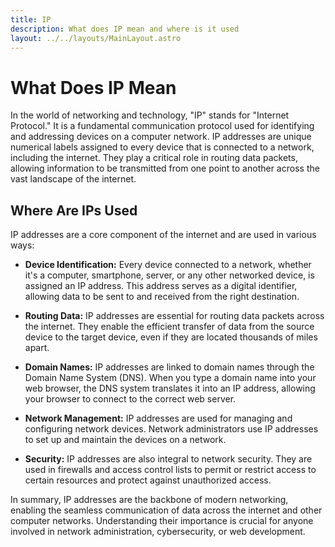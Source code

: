 ```yaml
---
title: IP
description: What does IP mean and where is it used
layout: ../../layouts/MainLayout.astro
---
```


# What Does IP Mean

In the world of networking and technology, "IP" stands for "Internet Protocol." It is a fundamental communication protocol used for identifying and addressing devices on a computer network. IP addresses are unique numerical labels assigned to every device that is connected to a network, including the internet. They play a critical role in routing data packets, allowing information to be transmitted from one point to another across the vast landscape of the internet.

## Where Are IPs Used

IP addresses are a core component of the internet and are used in various ways:

- **Device Identification:** Every device connected to a network, whether it's a computer, smartphone, server, or any other networked device, is assigned an IP address. This address serves as a digital identifier, allowing data to be sent to and received from the right destination.

- **Routing Data:** IP addresses are essential for routing data packets across the internet. They enable the efficient transfer of data from the source device to the target device, even if they are located thousands of miles apart.

- **Domain Names:** IP addresses are linked to domain names through the Domain Name System (DNS). When you type a domain name into your web browser, the DNS system translates it into an IP address, allowing your browser to connect to the correct web server.

- **Network Management:** IP addresses are used for managing and configuring network devices. Network administrators use IP addresses to set up and maintain the devices on a network.

- **Security:** IP addresses are also integral to network security. They are used in firewalls and access control lists to permit or restrict access to certain resources and protect against unauthorized access.

In summary, IP addresses are the backbone of modern networking, enabling the seamless communication of data across the internet and other computer networks. Understanding their importance is crucial for anyone involved in network administration, cybersecurity, or web development.
